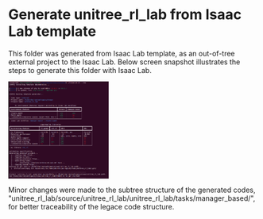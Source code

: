 # Generate unitree_rl_lab from Isaac Lab template

This folder was generated from Isaac Lab template, as an out-of-tree external project to the Isaac Lab. Below screen snapshot illustrates the steps to generate this folder with Isaac Lab.

<img src="img/autogen_of_unitree_rl_lab.png" width = 40% height = 40% alt="generate unitree_rl_lab from Isaac Lab tempplate" align=center />

Minor changes were made to the subtree structure of the generated codes, "unitree_rl_lab/source/unitree_rl_lab/unitree_rl_lab/tasks/manager_based/", for better traceability of the legace code structure.
